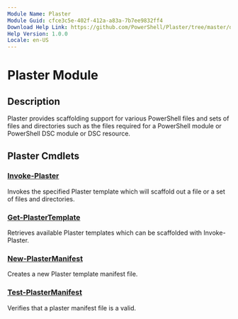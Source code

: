 ```yaml
---
Module Name: Plaster
Module Guid: cfce3c5e-402f-412a-a83a-7b7ee9832ff4
Download Help Link: https://github.com/PowerShell/Plaster/tree/master/docs
Help Version: 1.0.0
Locale: en-US
---
```


# Plaster Module
## Description
Plaster provides scaffolding support for various PowerShell files and
sets of files and directories such as the files required for a PowerShell module or
PowerShell DSC module or DSC resource.

## Plaster Cmdlets
### [Invoke-Plaster](Invoke-Plaster.md)
Invokes the specified Plaster template which will scaffold out a file or a set of files and directories.

### [Get-PlasterTemplate](Get-PlasterTemplate.md)
Retrieves available Plaster templates which can be scaffolded with Invoke-Plaster.

### [New-PlasterManifest](New-PlasterManifest.md)
Creates a new Plaster template manifest file.

### [Test-PlasterManifest](Test-PlasterManifest.md)
Verifies that a plaster manifest file is a valid.

